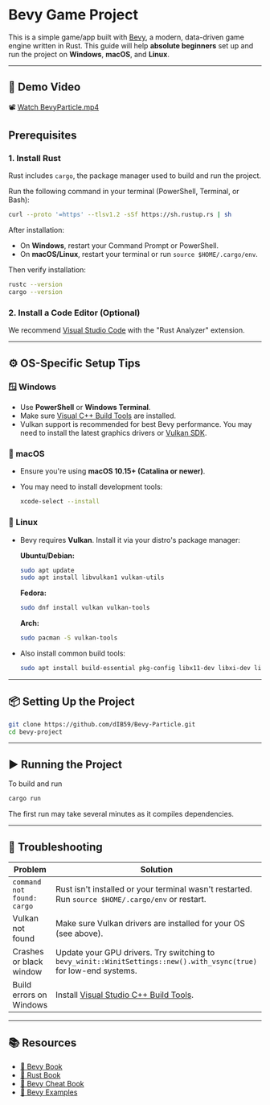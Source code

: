 # Bevy Game Project

This is a simple game/app built with [Bevy](https://bevyengine.org/), a modern, data-driven game engine written in Rust. This guide will help **absolute beginners** set up and run the project on **Windows**, **macOS**, and **Linux**.

---
## 🎥 Demo Video

📽️ [Watch BevyParticle.mp4](BevyParticle.mp4)

## Prerequisites

### 1. **Install Rust**

Rust includes `cargo`, the package manager used to build and run the project.

Run the following command in your terminal (PowerShell, Terminal, or Bash):

```bash
curl --proto '=https' --tlsv1.2 -sSf https://sh.rustup.rs | sh
```

After installation:

* On **Windows**, restart your Command Prompt or PowerShell.
* On **macOS/Linux**, restart your terminal or run `source $HOME/.cargo/env`.

Then verify installation:

```bash
rustc --version
cargo --version
```

### 2. **Install a Code Editor (Optional)**

We recommend [Visual Studio Code](https://code.visualstudio.com/) with the "Rust Analyzer" extension.

---

## ⚙️ OS-Specific Setup Tips

### 🪟 Windows

* Use **PowerShell** or **Windows Terminal**.
* Make sure [Visual C++ Build Tools](https://visualstudio.microsoft.com/visual-cpp-build-tools/) are installed.
* Vulkan support is recommended for best Bevy performance. You may need to install the latest graphics drivers or [Vulkan SDK](https://vulkan.lunarg.com/sdk/home).

### 🍎 macOS

* Ensure you're using **macOS 10.15+ (Catalina or newer)**.
* You may need to install development tools:

  ```bash
  xcode-select --install
  ```

### 🐧 Linux

* Bevy requires **Vulkan**. Install it via your distro's package manager:

  **Ubuntu/Debian:**

  ```bash
  sudo apt update
  sudo apt install libvulkan1 vulkan-utils
  ```

  **Fedora:**

  ```bash
  sudo dnf install vulkan vulkan-tools
  ```

  **Arch:**

  ```bash
  sudo pacman -S vulkan-tools
  ```

* Also install common build tools:

  ```bash
  sudo apt install build-essential pkg-config libx11-dev libxi-dev libgl1-mesa-dev
  ```

---

## 📦 Setting Up the Project

```bash
git clone https://github.com/dIB59/Bevy-Particle.git
cd bevy-project
```

---

## ▶️ Running the Project

To build and run

```bash
cargo run
```

The first run may take several minutes as it compiles dependencies.

---

## 🐛 Troubleshooting

| Problem                    | Solution                                                                                                           |
| -------------------------- | ------------------------------------------------------------------------------------------------------------------ |
| `command not found: cargo` | Rust isn't installed or your terminal wasn't restarted. Run `source $HOME/.cargo/env` or restart.                  |
| Vulkan not found           | Make sure Vulkan drivers are installed for your OS (see above).                                                    |
| Crashes or black window    | Update your GPU drivers. Try switching to `bevy_winit::WinitSettings::new().with_vsync(true)` for low-end systems. |
| Build errors on Windows    | Install [Visual Studio C++ Build Tools](https://visualstudio.microsoft.com/visual-cpp-build-tools/).               |

---

## 📚 Resources

* [📖 Bevy Book](https://bevyengine.org/learn/book/introduction/)
* [📘 Rust Book](https://doc.rust-lang.org/book/)
* [🧠 Bevy Cheat Book](https://bevy-cheatbook.github.io/)
* [🔧 Bevy Examples](https://github.com/bevyengine/bevy/tree/main/examples)
